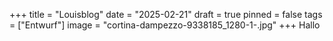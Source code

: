 +++
title = "Louisblog"
date = "2025-02-21"
draft = true
pinned = false
tags = ["Entwurf"]
image = "cortina-dampezzo-9338185_1280-1-.jpg"
+++
Hallo